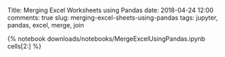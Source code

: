 Title: Merging Excel Worksheets using Pandas
date: 2018-04-24 12:00
comments: true
slug: merging-excel-sheets-using-pandas
tags: jupyter, pandas, excel, merge, join

{% notebook downloads/notebooks/MergeExcelUsingPandas.ipynb cells[2:] %}